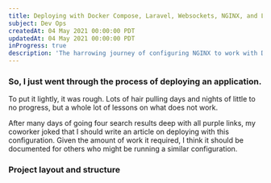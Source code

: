 ```yaml
---
title: Deploying with Docker Compose, Laravel, Websockets, NGINX, and Let's Encrypt.
subject: Dev Ops
createdAt: 04 May 2021 00:00:00 PDT
updatedAt: 04 May 2021 00:00:00 PDT
inProgress: true
description: 'The harrowing journey of configuring NGINX to work with Docker containers, websockets, and SSL. Having exhausted every article regarding this issue, maybe this blog can appear somewhere and help another developer out.'
---
```


### So, I just went through the process of deploying an application.

<div class="caption">
To put it lightly, it was rough. Lots of hair pulling days and nights of little to no progress, but a whole lot of lessons on what does not work.
</div>

After many days of going four search results deep with all purple links, my coworker joked that I should write an article on deploying with this configuration. Given the amount of work it required, I think it should be documented for others who might be running a similar configuration.

### Project layout and structure
